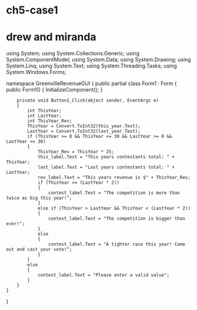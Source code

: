 # ch5-case1
# drew and miranda
using System;
using System.Collections.Generic;
using System.ComponentModel;
using System.Data;
using System.Drawing;
using System.Linq;
using System.Text;
using System.Threading.Tasks;
using System.Windows.Forms;

namespace GreenvilleRevenueGUI
{
    public partial class Form1 : Form
    {
        public Form1()
        {
            InitializeComponent();
        }

        private void Button1_Click(object sender, EventArgs e)
        {
            int ThisYear;
            int LastYear;
            int ThisYear_Rev;
            ThisYear = Convert.ToInt32(this_year.Text);
            LastYear = Convert.ToInt32(last_year.Text);
            if (ThisYear >= 0 && ThisYear <= 30 && LastYear >= 0 && LastYear <= 30)
            {
                ThisYear_Rev = ThisYear * 25;
                this_label.Text = "This years contestants total: " + ThisYear;
                last_label.Text = "Last years contestants total: " + LastYear;
                rev_label.Text = "This years revenue is $" + ThisYear_Rev;
                if (ThisYear >= (LastYear * 2))
                {
                    contest_label.Text = "The competition is more than twice as big this year!";
                }
                else if (ThisYear > LastYear && ThisYear < (LastYear * 2))
                {
                    contest_label.Text = "The competition is bigger than ever!";
                }
                else
                {
                    contest_label.Text = "A tighter race this year! Come out and cast your vote!";
                }
            }
            else
            {
                contest_label.Text = "Please enter a valid value";
            }
        }
    }
}
